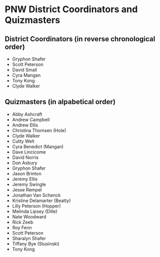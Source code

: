 # PNW District Coordinators and Quizmasters

## District Coordinators (in reverse chronological order)

- Gryphon Shafer
- Scott Peterson
- David Small
- Cyra Mangan
- Tony Kong
- Clyde Walker

## Quizmasters (in alpabetical order)

- Abby Ashcraft
- Andrew Campbell
- Andrew Ellis
- Christina Thomsen (Hole)
- Clyde Walker
- Cutty Welt
- Cyra Benedict (Mangan)
- Dave Lincicome
- David Norris
- Don Asbury
- Gryphon Shafer
- Jason Brinton
- Jeremy Ellis
- Jeremy Swingle
- Jesse Rempel
- Jonathan Van Schenck
- Kristine Delamarter (Beatty)
- Lilly Peterson (Hopper)
- Melinda Lipsey (Dille)
- Nate Woodward
- Rick Zeeb
- Roy Fenn
- Scott Peterson
- Sharalyn Shafer
- Tiffany Bye (Stusinski)
- Tony Kong
